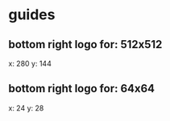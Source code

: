 # guides
## bottom right logo for: 512x512
x:	280
y:	144
## bottom right logo for: 64x64
x:	24
y:	28